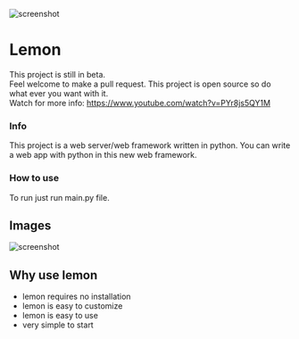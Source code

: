 ![screenshot](https://raw.githubusercontent.com/InsaneMiner/Lemon/main/images/Lemon(1).png)
# Lemon





This project is still in beta.<br>
Feel welcome to make a pull request. This project is open source so do what ever you want with it. 
<br>
Watch for more info: https://www.youtube.com/watch?v=PYr8js5QY1M
<br>
### Info
This project is a web server/web framework written in python. You can write a web app with python in this new web framework.
<br>
### How to use
To run just run main.py file.
<br>

## Images
  ![screenshot](https://raw.githubusercontent.com/InsaneMiner/Lemon/main/images/screenshots/screenshot.png)
## Why use lemon
 - lemon requires no installation
 - lemon is easy to customize
 - lemon is easy to use
 - very simple to start
